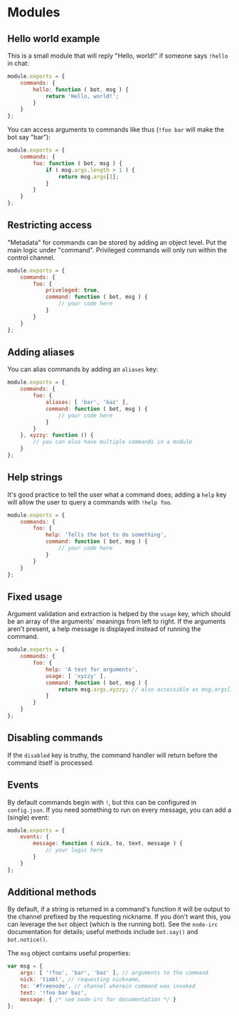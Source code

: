 # Modules
## Hello world example
This is a small module that will reply "Hello, world!" if someone says `!hello` in chat:
```js
module.exports = {
	commands: {
		hello: function ( bot, msg ) {
			return 'Hello, world!';
		}
	}
};
```

You can access arguments to commands like thus (`!foo bar` will make the bot say "bar"):
```js
module.exports = {
	commands: {
		foo: function ( bot, msg ) {
			if ( msg.args.length > 1 ) {
				return msg.args[1];
			}
		}
	}
};
```

## Restricting access
"Metadata" for commands can be stored by adding an object level.
Put the main logic under "command".
Privileged commands will only run within the control channel.
```js
module.exports = {
	commands: {
		foo: {
			priveleged: true,
			command: function ( bot, msg ) {
				// your code here
			}
		}
	}
};
```

## Adding aliases
You can alias commands by adding an `aliases` key:
```js
module.exports = {
	commands: {
		foo: {
			aliases: [ 'bar', 'baz' ],
			command: function ( bot, msg ) {
				// your code here
			}
		}
	}, xyzzy: function () {
		// you can also have multiple commands in a module
	}
};
```

## Help strings
It's good practice to tell the user what a command does; adding a `help` key will
allow the user to query a commands with `!help foo`.
```js
module.exports = {
	commands: {
		foo: {
			help: 'Tells the bot to do something',
			command: function ( bot, msg ) {
				// your code here
			}
		}
	}
};
```

## Fixed usage
Argument validation and extraction is helped by the `usage` key, which should be
an array of the arguments' meanings from left to right. If the arguments aren't present,
a help message is displayed instead of running the command.
```js
module.exports = {
	commands: {
		foo: {
			help: 'A test for arguments',
			usage: [ 'xyzzy' ],
			command: function ( bot, msg ) {
				return msg.args.xyzzy; // also accessible as msg.args[1]
			}
		}
	}
};
```

## Disabling commands
If the `disabled` key is truthy, the command handler will return before the command itself is processed.

## Events
By default commands begin with `!`, but this can be configured in `config.json`.
If you need something  to run on every message, you can add a (single) event:
```js
module.exports = {
	events: {
		message: function ( nick, to, text, message ) {
			// your logic here
		}
	}
};
```
## Additional methods
By default, if a string is returned in a command's function it will be output to the
channel prefixed by the requesting nickname. If you don't want this, you can leverage
the `bot` object (which is the running bot). See the `node-irc` documentation for details;
useful methods include `bot.say()` and `bot.notice()`.

The `msg` object contains useful properties:
```js
var msg = {
	args: [ '!foo', 'bar', 'baz' ], // arguments to the command
	nick: 'timbl', // requesting nickname,
	to: '#freenode', // channel wherein command was invoked
	text: '!foo bar baz',
	message: { /* see node-irc for documentation */ }
};
```

